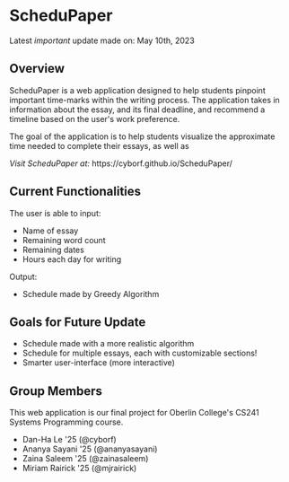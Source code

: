 # ScheduPaper

Latest *important* update made on: May 10th, 2023

## Overview 
<p> ScheduPaper is a web application designed to help students pinpoint important time-marks within the writing process. The application takes in information about the essay, and its final deadline, and recommend a timeline based on the user's work preference. </p>
<p>The goal of the application is to help students visualize the approximate time needed to complete their essays, as well as</p>
<p><em>Visit ScheduPaper at:</em> https://cyborf.github.io/ScheduPaper/</p>

## Current Functionalities

The user is able to input:
<ul>
    <li> Name of essay
    <li> Remaining word count
    <li> Remaining dates
    <li> Hours each day for writing
</ul></p><p>
Output:
<ul>
    <li> Schedule made by Greedy Algorithm
</ul>

## Goals for Future Update
<ul>
    <li> Schedule made with a more realistic algorithm
    <li> Schedule for multiple essays, each with customizable sections!
    <li> Smarter user-interface (more interactive)
</ul>

## Group Members
<p> This web application is our final project for Oberlin College's CS241 Systems Programming course.
<ul>
    <li> Dan-Ha Le '25 (@cyborf)
    <li> Ananya Sayani '25 (@ananyasayani)
    <li> Zaina Saleem '25 (@zainasaleem)
    <li> Miriam Rairick '25 (@mjrairick)

</ul>
</p>
